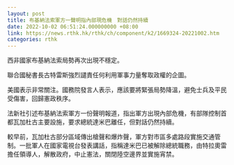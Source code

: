 ```yaml
---
layout: post
title: 布基納法索軍方一聲明指內部現危機　對話仍然持續
date: 2022-10-02 06:51:24.000000000 +08:00
link: https://news.rthk.hk/rthk/ch/component/k2/1669324-20221002.htm
categories: rthk
---
```


西非國家布基納法索局勢再次出現不穩定。

聯合國秘書長古特雷斯強烈譴責任何利用軍事力量奪取政權的企圖。

美國表示非常關注。國務院發言人表示，應該要將緊張局勢降溫，避免士兵及平民受傷害，回歸憲政秩序。

法新社引述布基納法索軍方一份聲明報道，指出軍方出現內部危機，有部隊控制首都瓦加杜古主要設施，要求總統達米巴離任，但對話仍然持續。

較早前，瓦加杜古部分區域傳出槍聲和爆炸聲，軍方對市區多處路段實施交通管制。一批軍人在國家電視台發表講話，指稱達米巴已被解除總統職務，由特拉奧雷擔任領導人，解散政府，中止憲法，關閉陸空邊界並實施宵禁。
